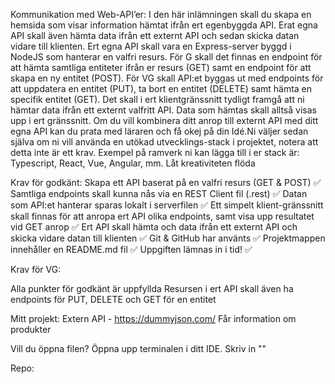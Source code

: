 Kommunikation med Web-API’er:
I den här inlämningen skall du skapa en hemsida som visar information hämtat ifrån ert egenbyggda API. Erat egna API skall även hämta data ifrån ett externt API och sedan skicka datan vidare till klienten. Ert egna API skall vara en Express-server byggd i NodeJS som hanterar en valfri resurs. För G skall det finnas en endpoint för att hämta samtliga entiteter ifrån er resurs (GET) samt en endpoint för att skapa en ny entitet (POST). För VG skall API:et byggas ut med endpoints för att uppdatera en entitet (PUT), ta bort en entitet (DELETE) samt hämta en specifik entitet (GET). Det skall i ert klientgränssnitt tydligt framgå att ni hämtar data ifrån ett externt valfritt API. Data som hämtas skall alltså visas upp i ert gränssnitt. Om du vill kombinera ditt anrop till externt API med ditt egna API kan du prata med läraren och få okej på din Idé.Ni väljer sedan själva om ni vill använda en utökad utvecklings-stack i projektet, notera att detta inte är ett krav. Exempel på ramverk ni kan lägga till i er stack är: Typescript, React, Vue, Angular, mm. Låt kreativiteten flöda

Krav för godkänt:
Skapa ett API baserat på en valfri resurs (GET & POST) ✅
Samtliga endpoints skall kunna nås via en REST Client fil (.rest) ✅
Datan som API:et hanterar sparas lokalt i serverfilen ✅
Ett simpelt klient-gränssnitt skall finnas för att anropa ert API olika endpoints, samt visa upp resultatet vid GET anrop ✅
Ert API skall hämta och data ifrån ett externt API och skicka vidare datan till klienten ✅
Git & GitHub har använts ✅
Projektmappen innehåller en README.md fil ✅
Uppgiften lämnas in i tid! ✅

Krav för VG:

Alla punkter för godkänt är uppfyllda 
Resursen i ert API skall även ha endpoints för PUT, DELETE och GET för en entitet 

Mitt projekt:
Extern API - https://dummyjson.com/
Får information om produkter

Vill du öppna filen?
Öppna upp terminalen i ditt IDE.
Skriv in ""

Repo: 

